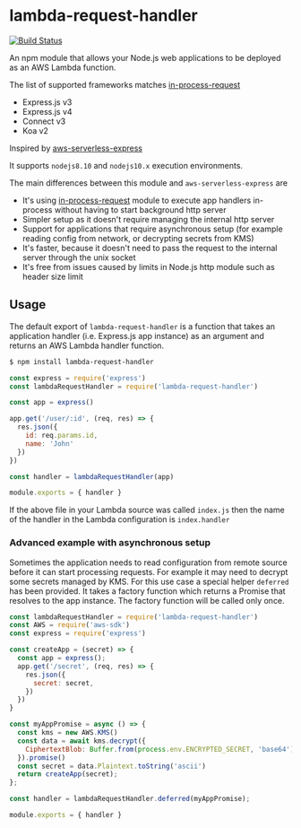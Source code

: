 # lambda-request-handler

[![Build Status](https://travis-ci.org/janaz/lambda-request-handler.svg?branch=master)](https://travis-ci.org/janaz/lambda-request-handler)

An npm module that allows your Node.js web applications to be deployed as an AWS Lambda function.

The list of supported frameworks matches [in-process-request](https://github.com/janaz/in-process-request)
* Express.js v3
* Express.js v4
* Connect v3
* Koa v2

Inspired by [aws-serverless-express](https://github.com/awslabs/aws-serverless-express)

It supports `nodejs8.10` and `nodejs10.x` execution environments.

The main differences between this module and `aws-serverless-express` are
* It's using [in-process-request](https://github.com/janaz/in-process-request) module to execute app handlers in-process without having to start background http server
* Simpler setup as it doesn't require managing the internal http server
* Support for applications that require asynchronous setup (for example reading config from network, or decrypting secrets from KMS)
* It's faster, because it doesn't need to pass the request to the internal server through the unix socket
* It's free from issues caused by limits in Node.js http module such as header size limit

## Usage

The default export of `lambda-request-handler` is a function that takes an application handler (i.e. Express.js app instance) as an argument and returns an AWS Lambda handler function.

```sh
$ npm install lambda-request-handler
```

```javascript
const express = require('express')
const lambdaRequestHandler = require('lambda-request-handler')

const app = express()

app.get('/user/:id', (req, res) => {
  res.json({
    id: req.params.id,
    name: 'John'
  })
})

const handler = lambdaRequestHandler(app)

module.exports = { handler }
```

If the above file in your Lambda source was called `index.js` then the name of the handler in the Lambda configuration is `index.handler`

### Advanced example with asynchronous setup

Sometimes the application needs to read configuration from remote source before it can start processing requests. For example it may need to decrypt some secrets managed by KMS. For this use case a special helper `deferred` has been provided. It takes a factory function which returns a Promise that resolves to the app instance. The factory function will be called only once.

```javascript
const lambdaRequestHandler = require('lambda-request-handler')
const AWS = require('aws-sdk')
const express = require('express')

const createApp = (secret) => {
  const app = express();
  app.get('/secret', (req, res) => {
    res.json({
      secret: secret,
    })
  })
}

const myAppPromise = async () => {
  const kms = new AWS.KMS()
  const data = await kms.decrypt({
    CiphertextBlob: Buffer.from(process.env.ENCRYPTED_SECRET, 'base64')
  }).promise()
  const secret = data.Plaintext.toString('ascii')
  return createApp(secret);
};

const handler = lambdaRequestHandler.deferred(myAppPromise);

module.exports = { handler }

```
